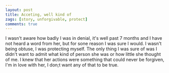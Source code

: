 ```yaml
---
layout: post
title: Acceting, well kind of
zags: [story, unforgivable, protect]
comments: true
---
```


I wasn't aware how badly I was in denial, it's well past 7 months and I have not heard a word from her, but for sone reason I was sure I would.
I wasn't being obtuse, I was protecting myself. The only thing I was sure of was I didn't want to admit what kind of person she was or how little she thought of me. I knew that her actions were something that could never be forgiven, I'm in love with her, I don;t want any of that to be true.